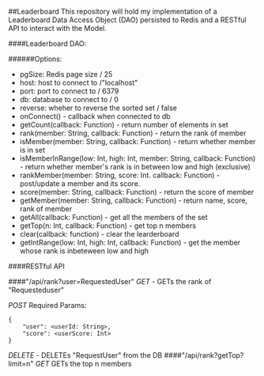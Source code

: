 ##Leaderboard
This repository will hold my implementation of a Leaderboard Data Access Object (DAO) persisted to Redis and a RESTful API to interact with the Model.

####Leaderboard DAO:

######Options:

- pgSize: Redis page size / 25
- host: host to connect to /"localhost"
- port: port to connect to / 6379
- db: database to connect to / 0
- reverse: wheher to reverse the sorted set / false
- onConnect() - callback when connected to db
- getCount(callback: Function) - return number of elements in set
- rank(member: String, callback: Function) - return the rank of member
- isMember(member: String, callback: Function) - return whether member is in set
- isMemberInRange(low: Int, high: Int, member: String, callback: Function) - return whether member's rank is in between low and high (exclusive)
- rankMember(member: String, score: Int. callback: Function) - post/update a member and its score.
- score(member: String, callback: Function) - return the score of member
- getMember(member: String, callback: Function) - return name, score, rank of member
- getAll(callback: Function) - get all the members of the set
- getTop(n: Int, callback: Function) - get top n members
- clear(callback: function) - clear the learderboard
- getIntRange(low: Int, high: Int, callback: Function) - get the member whose rank is inbeteween low and high

####RESTful API

####"/api/rank?user=RequestedUser" 
*GET* - GETs the rank of "Requesteduser"

*POST* 
Required Params: 

```
{
	"user": <userId: String>, 
	"score": <userScore: Int> 
}
```

*DELETE* - DELETEs "RequestUser" from the DB
####"/api/rank?getTop?limit=n"
*GET* GETs the top n members

